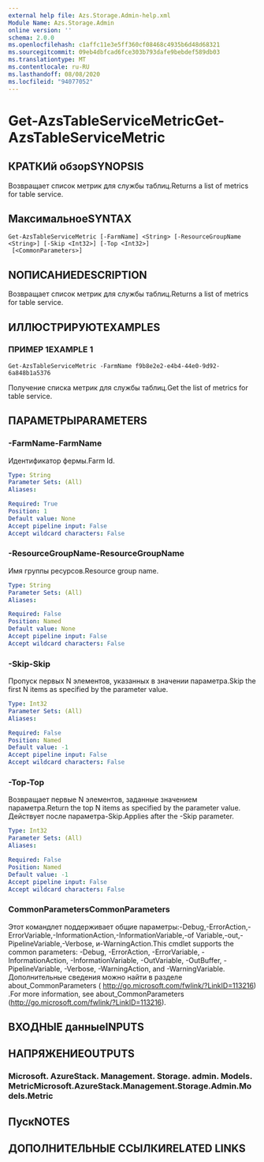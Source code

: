 ```yaml
---
external help file: Azs.Storage.Admin-help.xml
Module Name: Azs.Storage.Admin
online version: ''
schema: 2.0.0
ms.openlocfilehash: c1affc11e3e5ff360cf08468c4935b6d48d68321
ms.sourcegitcommit: 09eb4dbfcad6fce303b793dafe9bebdef589db03
ms.translationtype: MT
ms.contentlocale: ru-RU
ms.lasthandoff: 08/08/2020
ms.locfileid: "94077052"
---
```

# <span data-ttu-id="b7ec5-101">Get-AzsTableServiceMetric</span><span class="sxs-lookup"><span data-stu-id="b7ec5-101">Get-AzsTableServiceMetric</span></span>

## <span data-ttu-id="b7ec5-102">КРАТКИй обзор</span><span class="sxs-lookup"><span data-stu-id="b7ec5-102">SYNOPSIS</span></span>
<span data-ttu-id="b7ec5-103">Возвращает список метрик для службы таблиц.</span><span class="sxs-lookup"><span data-stu-id="b7ec5-103">Returns a list of metrics for table service.</span></span>

## <span data-ttu-id="b7ec5-104">Максимальное</span><span class="sxs-lookup"><span data-stu-id="b7ec5-104">SYNTAX</span></span>

```
Get-AzsTableServiceMetric [-FarmName] <String> [-ResourceGroupName <String>] [-Skip <Int32>] [-Top <Int32>]
 [<CommonParameters>]
```

## <span data-ttu-id="b7ec5-105">NОПИСАНИЕ</span><span class="sxs-lookup"><span data-stu-id="b7ec5-105">DESCRIPTION</span></span>
<span data-ttu-id="b7ec5-106">Возвращает список метрик для службы таблиц.</span><span class="sxs-lookup"><span data-stu-id="b7ec5-106">Returns a list of metrics for table service.</span></span>

## <span data-ttu-id="b7ec5-107">ИЛЛЮСТРИРУЮТ</span><span class="sxs-lookup"><span data-stu-id="b7ec5-107">EXAMPLES</span></span>

### <span data-ttu-id="b7ec5-108">ПРИМЕР 1</span><span class="sxs-lookup"><span data-stu-id="b7ec5-108">EXAMPLE 1</span></span>
```
Get-AzsTableServiceMetric -FarmName f9b8e2e2-e4b4-44e0-9d92-6a848b1a5376
```

<span data-ttu-id="b7ec5-109">Получение списка метрик для службы таблиц.</span><span class="sxs-lookup"><span data-stu-id="b7ec5-109">Get the list of metrics for table service.</span></span>

## <span data-ttu-id="b7ec5-110">ПАРАМЕТРЫ</span><span class="sxs-lookup"><span data-stu-id="b7ec5-110">PARAMETERS</span></span>

### <span data-ttu-id="b7ec5-111">-FarmName</span><span class="sxs-lookup"><span data-stu-id="b7ec5-111">-FarmName</span></span>
<span data-ttu-id="b7ec5-112">Идентификатор фермы.</span><span class="sxs-lookup"><span data-stu-id="b7ec5-112">Farm Id.</span></span>

```yaml
Type: String
Parameter Sets: (All)
Aliases:

Required: True
Position: 1
Default value: None
Accept pipeline input: False
Accept wildcard characters: False
```

### <span data-ttu-id="b7ec5-113">-ResourceGroupName</span><span class="sxs-lookup"><span data-stu-id="b7ec5-113">-ResourceGroupName</span></span>
<span data-ttu-id="b7ec5-114">Имя группы ресурсов.</span><span class="sxs-lookup"><span data-stu-id="b7ec5-114">Resource group name.</span></span>

```yaml
Type: String
Parameter Sets: (All)
Aliases:

Required: False
Position: Named
Default value: None
Accept pipeline input: False
Accept wildcard characters: False
```

### <span data-ttu-id="b7ec5-115">-Skip</span><span class="sxs-lookup"><span data-stu-id="b7ec5-115">-Skip</span></span>
<span data-ttu-id="b7ec5-116">Пропуск первых N элементов, указанных в значении параметра.</span><span class="sxs-lookup"><span data-stu-id="b7ec5-116">Skip the first N items as specified by the parameter value.</span></span>

```yaml
Type: Int32
Parameter Sets: (All)
Aliases:

Required: False
Position: Named
Default value: -1
Accept pipeline input: False
Accept wildcard characters: False
```

### <span data-ttu-id="b7ec5-117">-Top</span><span class="sxs-lookup"><span data-stu-id="b7ec5-117">-Top</span></span>
<span data-ttu-id="b7ec5-118">Возвращает первые N элементов, заданные значением параметра.</span><span class="sxs-lookup"><span data-stu-id="b7ec5-118">Return the top N items as specified by the parameter value.</span></span>
<span data-ttu-id="b7ec5-119">Действует после параметра-Skip.</span><span class="sxs-lookup"><span data-stu-id="b7ec5-119">Applies after the -Skip parameter.</span></span>

```yaml
Type: Int32
Parameter Sets: (All)
Aliases:

Required: False
Position: Named
Default value: -1
Accept pipeline input: False
Accept wildcard characters: False
```

### <span data-ttu-id="b7ec5-120">CommonParameters</span><span class="sxs-lookup"><span data-stu-id="b7ec5-120">CommonParameters</span></span>
<span data-ttu-id="b7ec5-121">Этот командлет поддерживает общие параметры:-Debug,-ErrorAction,-ErrorVariable,-InformationAction,-InformationVariable,-of Variable,-out,-PipelineVariable,-Verbose, и-WarningAction.</span><span class="sxs-lookup"><span data-stu-id="b7ec5-121">This cmdlet supports the common parameters: -Debug, -ErrorAction, -ErrorVariable, -InformationAction, -InformationVariable, -OutVariable, -OutBuffer, -PipelineVariable, -Verbose, -WarningAction, and -WarningVariable.</span></span> <span data-ttu-id="b7ec5-122">Дополнительные сведения можно найти в разделе about_CommonParameters ( http://go.microsoft.com/fwlink/?LinkID=113216) .</span><span class="sxs-lookup"><span data-stu-id="b7ec5-122">For more information, see about_CommonParameters (http://go.microsoft.com/fwlink/?LinkID=113216).</span></span>

## <span data-ttu-id="b7ec5-123">ВХОДНЫЕ данные</span><span class="sxs-lookup"><span data-stu-id="b7ec5-123">INPUTS</span></span>

## <span data-ttu-id="b7ec5-124">НАПРЯЖЕНИЕ</span><span class="sxs-lookup"><span data-stu-id="b7ec5-124">OUTPUTS</span></span>

### <span data-ttu-id="b7ec5-125">Microsoft. AzureStack. Management. Storage. admin. Models. Metric</span><span class="sxs-lookup"><span data-stu-id="b7ec5-125">Microsoft.AzureStack.Management.Storage.Admin.Models.Metric</span></span>

## <span data-ttu-id="b7ec5-126">Пуск</span><span class="sxs-lookup"><span data-stu-id="b7ec5-126">NOTES</span></span>

## <span data-ttu-id="b7ec5-127">ДОПОЛНИТЕЛЬНЫЕ ССЫЛКИ</span><span class="sxs-lookup"><span data-stu-id="b7ec5-127">RELATED LINKS</span></span>
